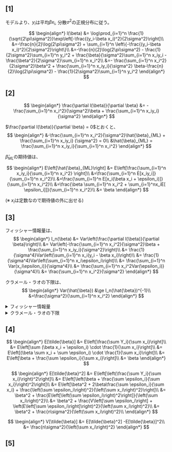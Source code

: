 ## [1]   
モデルより、$y_i$は平均$\beta x_i$, 分散$\sigma^2$の正規分布に従う。  

$$  
\begin{align*}
l(\beta) &= \log\prod_{i=1}^n \frac{1}{\sqrt{2\pi\sigma^2}}\exp\left[-\frac{(y_i-\beta x_i)^2}{2\sigma^2}\right]\\
&=-\frac{n}{2}\log(2\pi\sigma^2) + \sum_{i=1}^n \left\{-\frac{(y_i-\beta x_i)^2}{2\sigma^2}\right\}\\
&=-\frac{n}{2}\log(2\pi\sigma^2) - \frac{1}{2\sigma^2}\sum_{i=1}^n y_i^2 + \frac{\beta}{\sigma^2}\sum_{i=1}^n x_iy_i - \frac{\beta^2}{2\sigma^2}\sum_{i=1}^n x_i^2\\
&=- \frac{\sum_{i=1}^n x_i^2}{2\sigma^2}\beta^2 + \frac{\sum_{i=1}^n x_iy_i}{\sigma^2} \beta-\frac{n}{2}\log(2\pi\sigma^2) - \frac{1}{2\sigma^2}\sum_{i=1}^n y_i^2 
\end{align*}  
$$

## [2]

$$
\begin{align*}
\frac{\partial l(\beta)}{\partial \beta} &= -\frac{\sum_{i=1}^n x_i^2}{\sigma^2}\beta + \frac{\sum_{i=1}^n x_iy_i}{\sigma^2} 
\end{align*}
$$

$\frac{\partial l(\beta)}{\partial \beta} = 0$とおくと、
$$
\begin{align*}
&-\frac{\sum_{i=1}^n x_i^2}{\sigma^2}\hat{\beta}_{ML} + \frac{\sum_{i=1}^n x_iy_i}
{\sigma^2} = 0\\
&\hat{\beta}_{ML} = \frac{\sum_{i=1}^n x_iy_i}{\sum_{i=1}^n x_i^2}
\end{align*}
$$

$\hat{\beta}_{ML}$の期待値は、

$$
\begin{align*}
E\left[\hat{\beta}_{ML}\right] &= E\left[\frac{\sum_{i=1}^n x_iy_i}{\sum_{i=1}^n 
x_i^2} \right]\\
&=\frac{\sum_{i=1}^n E[x_iy_i]}{\sum_{i=1}^n x_i^2}\\
&=\frac{\sum_{i=1}^n E[x_i(\beta x_i + \epsilon_i)]}{\sum_{i=1}^n x_i^2}\\
&=\frac{\beta \sum_{i=1}^n x_i^2 + \sum_{i=1}^nx_iE[ \epsilon_i]]}{\sum_{i=1}^n x_i^2}\\
&= \beta
\end{align*}
$$

(※ $x_i$は定数なので期待値の外に出せる)

## [3]
フィッシャー情報量は、
$$
\begin{align*}
I_n(\beta) &= Var\left(\frac{\partial l(\beta)}{\partial \beta}\right)\\
&= Var\left(-\frac{\sum_{i=1}^n x_i^2}{\sigma^2}\beta + \frac{\sum_{i=1}^n x_iy_i}{\sigma^2}\right)\\
&= \frac{1}{\sigma^4}Var\left(\sum_{i=1}^n x_i(y_i - \beta x_i)\right)\\
&= \frac{1}{\sigma^4}Var\left(\sum_{i=1}^n x_i\epsilon_i\right)\\
&= \frac{\sum_{i=1}^n Var(x_i\epsilon_i)}{\sigma^4}\\
&= \frac{\sum_{i=1}^n x_i^2Var(\epsilon_i)}{\sigma^4}\\
&= \frac{\sum_{i=1}^n x_i^2}{\sigma^2}
\end{align*}
$$

クラメール・ラオの下限は、
$$
\begin{align*}
Var(\hat{\beta}) &\ge I_n(\hat{\beta})^{-1}\\
&=\frac{\sigma^2}{\sum_{i=1}^n x_i^2}
\end{align*}
$$

<details markdown="1">
  <summary>フィッシャー情報量
  </summary>

$I(\theta) = Var\left(\frac{\partial\log f_\theta(x)}{\partial\theta}\right) = E\left[(\frac{\partial\log f_\theta(x)}{\partial\theta})^2\right]$
</details>
<details markdown="1">
  <summary>クラメール・ラオの下限
  </summary>

不偏推定量$\hat{\theta}$に対して
$$
Var[\hat{\theta}] \ge I_n(\theta)^{-1}
$$
</details>

## [4]

$$
\begin{align*}
E[\tilde{\beta}] &= E\left[\frac{\sum Y_i}{\sum x_i}\right]\\
&= E\left[\sum (\beta x_i + \epsilon_i) \cdot \frac{1}{\sum x_i}\right]\\
&= E\left[(\beta \sum x_i + \sum \epsilon_i) \cdot \frac{1}{\sum x_i}\right]\\
&= E\left[\beta + \frac{\sum \epsilon_i}{\sum x_i}\right]\\
&= \beta
\end{align*}
$$

$$
\begin{align*}
E[\tilde{\beta}^2] &= E\left[\left(\frac{\sum Y_i}{\sum x_i}\right)^2\right]\\
&= E\left[\left(\beta + \frac{\sum \epsilon_i}{\sum x_i}\right)^2\right]\\
&= E\left[\beta^2 + 2\beta\frac{\sum \epsilon_i}{\sum x_i} + \frac{\left(\sum \epsilon_i\right)^2}{\left(\sum x_i\right)^2}\right]\\
&= \beta^2 + \frac{E\left[\left(\sum \epsilon_i\right)^2\right]}{\left(\sum x_i\right)^2}\\
&= \beta^2 + \frac{V\left[\sum \epsilon_i\right] + \left(E\left[\sum \epsilon_i\right]\right)^2}{\left(\sum x_i\right)^2}\\
&= \beta^2 + \frac{n\sigma^2}{\left(\sum x_i\right)^2}\\
\end{align*}
$$

$$
\begin{align*}
V[\tilde{\beta}] &= E[\tilde{\beta}^2] -E[\tilde{\beta}]^2\\
&= \frac{n\sigma^2}{\left(\sum x_i\right)^2}
\end{align*}
$$

## [5]
